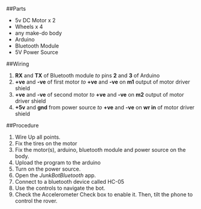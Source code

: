 ##Parts

- 5v DC Motor x 2
- Wheels x 4
- any make-do body
- Arduino
- Bluetooth Module
- 5V Power Source

##Wiring

1. **RX** and **TX** of Bluetooth module *to* pins **2** and **3** of Arduino
2. **+ve** and **-ve** of first motor *to* **+ve** and **-ve** on **m1** output of motor driver shield
3. **+ve** and **-ve** of second motor *to* **+ve** and **-ve** on **m2** output of motor driver shield
4. **+5v** and **gnd** from power source *to* **+ve** and **-ve** on **wr in** of motor driver shield

##Procedure

1. Wire Up all points.
2. Fix the tires on the motor
3. Fix the motor(s), arduino, bluetooth module and power source on the body.
4. Upload the program to the arduino
5. Turn on the power source.
6. Open the *JunkBotBluetooth* app.
7. Connect to a bluetooth device called HC-05
8. Use the controls to navigate the bot.
9. Check the Accelerometer Check box to enable it. Then, tilt the phone to control the rover.